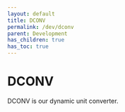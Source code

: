 ```yaml
---
layout: default
title: DCONV
permalink: /dev/dconv
parent: Development
has_children: true
has_toc: true
---
```


# DCONV

DCONV is our dynamic unit converter.

